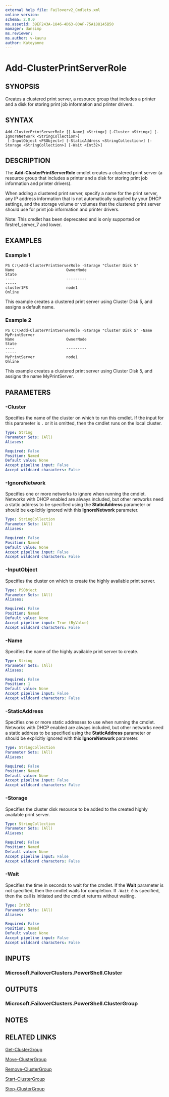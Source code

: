 ```yaml
---
external help file: Failoverv2_Cmdlets.xml
online version: 
schema: 2.0.0
ms.assetid: 39EF243A-1846-4D63-80AF-75A188145B50
manager: dansimp
ms.reviewer:
ms.author: v-kaunu
author: Kateyanne
---
```


# Add-ClusterPrintServerRole

## SYNOPSIS
Creates a clustered print server, a resource group that includes a printer and a disk for storing print job information and printer drivers.

## SYNTAX

```
Add-ClusterPrintServerRole [[-Name] <String>] [-Cluster <String>] [-IgnoreNetwork <StringCollection>]
 [-InputObject <PSObject>] [-StaticAddress <StringCollection>] [-Storage <StringCollection>] [-Wait <Int32>]
```

## DESCRIPTION
The **Add-ClusterPrintServerRole** cmdlet creates a clustered print server (a resource group that includes a printer and a disk for storing print job information and printer drivers).

When adding a clustered print server, specify a name for the print server, any IP address information that is not automatically supplied by your DHCP settings, and the storage volume or volumes that the clustered print server should use for print job information and printer drivers.

Note: This cmdlet has been deprecated and is only supported on firstref_server_7 and lower.

## EXAMPLES

### Example 1
```
PS C:\>Add-ClusterPrintServerRole -Storage "Cluster Disk 5"
Name                       OwnerNode                                      State 
----                       ---------                                      ----- 
cluster1PS                 node1                                         Online
```

This example creates a clustered print server using Cluster Disk 5, and assigns a default name.

### Example 2
```
PS C:\>Add-ClusterPrintServerRole -Storage "Cluster Disk 5" -Name MyPrintServer
Name                       OwnerNode                                      State 
----                       ---------                                      ----- 
MyPrintServer              node1                                         Online
```

This example creates a clustered print server using Cluster Disk 5, and assigns the name MyPrintServer.

## PARAMETERS

### -Cluster
Specifies the name of the cluster on which to run this cmdlet.
If the input for this parameter is `.` or it is omitted, then the cmdlet runs on the local cluster.

```yaml
Type: String
Parameter Sets: (All)
Aliases: 

Required: False
Position: Named
Default value: None
Accept pipeline input: False
Accept wildcard characters: False
```

### -IgnoreNetwork
Specifies one or more networks to ignore when running the cmdlet.
Networks with DHCP enabled are always included, but other networks need a static address to be specified using the **StaticAddress** parameter or should be explicitly ignored with this **IgnoreNetwork** parameter.

```yaml
Type: StringCollection
Parameter Sets: (All)
Aliases: 

Required: False
Position: Named
Default value: None
Accept pipeline input: False
Accept wildcard characters: False
```

### -InputObject
Specifies the cluster on which to create the highly available print server.

```yaml
Type: PSObject
Parameter Sets: (All)
Aliases: 

Required: False
Position: Named
Default value: None
Accept pipeline input: True (ByValue)
Accept wildcard characters: False
```

### -Name
Specifies the name of the highly available print server to create.

```yaml
Type: String
Parameter Sets: (All)
Aliases: 

Required: False
Position: 1
Default value: None
Accept pipeline input: False
Accept wildcard characters: False
```

### -StaticAddress
Specifies one or more static addresses to use when running the cmdlet.
Networks with DHCP enabled are always included, but other networks need a static address to be specified using the **StaticAddress** parameter or should be explicitly ignored with this **IgnoreNetwork** parameter.

```yaml
Type: StringCollection
Parameter Sets: (All)
Aliases: 

Required: False
Position: Named
Default value: None
Accept pipeline input: False
Accept wildcard characters: False
```

### -Storage
Specifies the cluster disk resource to be added to the created highly available print server.

```yaml
Type: StringCollection
Parameter Sets: (All)
Aliases: 

Required: False
Position: Named
Default value: None
Accept pipeline input: False
Accept wildcard characters: False
```

### -Wait
Specifies the time in seconds to wait for the cmdlet.
If the **Wait** parameter is not specified, then the cmdlet waits for completion.
If `-Wait 0` is specified, then the call is initiated and the cmdlet returns without waiting.

```yaml
Type: Int32
Parameter Sets: (All)
Aliases: 

Required: False
Position: Named
Default value: None
Accept pipeline input: False
Accept wildcard characters: False
```

## INPUTS

### Microsoft.FailoverClusters.PowerShell.Cluster

## OUTPUTS

### Microsoft.FailoverClusters.PowerShell.ClusterGroup

## NOTES

## RELATED LINKS

[Get-ClusterGroup](./Get-ClusterGroup.md)

[Move-ClusterGroup](./Move-ClusterGroup.md)

[Remove-ClusterGroup](./Remove-ClusterGroup.md)

[Start-ClusterGroup](./Start-ClusterGroup.md)

[Stop-ClusterGroup](./Stop-ClusterGroup.md)

